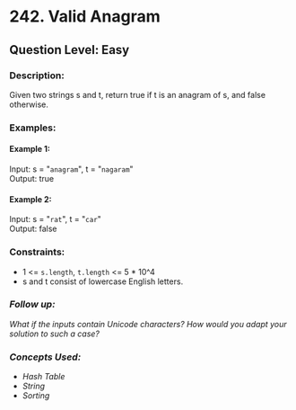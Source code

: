 # 242. Valid Anagram
## Question Level: Easy
### Description:
Given two strings s and t, return true if t is an anagram of s, and false otherwise.

### Examples:
#### Example 1:
Input: s = "`anagram`", t = "`nagaram`"<br>
Output: true

#### Example 2:
Input: s = "`rat`", t = "`car`"<br>
Output: false

### Constraints:

- 1 <= `s.length`, `t.length` <= 5 * 10^4
- s and t consist of lowercase English letters.

### <i>Follow up:
What if the inputs contain Unicode characters? How would you adapt your solution to such a case?

### Concepts Used:
- Hash Table
- String
- Sorting </i>